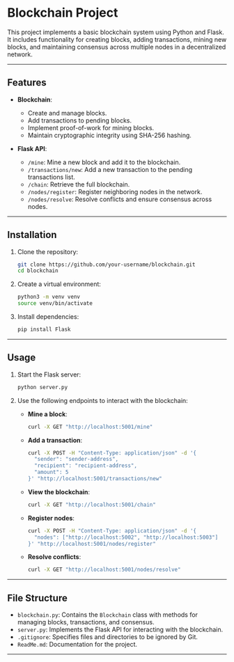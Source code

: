 # Blockchain Project

This project implements a basic blockchain system using Python and Flask. It includes functionality for creating blocks, adding transactions, mining new blocks, and maintaining consensus across multiple nodes in a decentralized network.

---

## Features

- **Blockchain**:
  - Create and manage blocks.
  - Add transactions to pending blocks.
  - Implement proof-of-work for mining blocks.
  - Maintain cryptographic integrity using SHA-256 hashing.

- **Flask API**:
  - `/mine`: Mine a new block and add it to the blockchain.
  - `/transactions/new`: Add a new transaction to the pending transactions list.
  - `/chain`: Retrieve the full blockchain.
  - `/nodes/register`: Register neighboring nodes in the network.
  - `/nodes/resolve`: Resolve conflicts and ensure consensus across nodes.

---

## Installation

1. Clone the repository:
   ```bash
   git clone https://github.com/your-username/blockchain.git
   cd blockchain
   ```

2. Create a virtual environment:
   ```bash
   python3 -m venv venv
   source venv/bin/activate
   ```

3. Install dependencies:
   ```bash
   pip install Flask
   ```

---

## Usage

1. Start the Flask server:
   ```bash
   python server.py
   ```

2. Use the following endpoints to interact with the blockchain:
   - **Mine a block**:
     ```bash
     curl -X GET "http://localhost:5001/mine"
     ```
   - **Add a transaction**:
     ```bash
     curl -X POST -H "Content-Type: application/json" -d '{
       "sender": "sender-address",
       "recipient": "recipient-address",
       "amount": 5
     }' "http://localhost:5001/transactions/new"
     ```
   - **View the blockchain**:
     ```bash
     curl -X GET "http://localhost:5001/chain"
     ```
   - **Register nodes**:
     ```bash
     curl -X POST -H "Content-Type: application/json" -d '{
       "nodes": ["http://localhost:5002", "http://localhost:5003"]
     }' "http://localhost:5001/nodes/register"
     ```
   - **Resolve conflicts**:
     ```bash
     curl -X GET "http://localhost:5001/nodes/resolve"
     ```

---

## File Structure

- `blockchain.py`: Contains the `Blockchain` class with methods for managing blocks, transactions, and consensus.
- `server.py`: Implements the Flask API for interacting with the blockchain.
- `.gitignore`: Specifies files and directories to be ignored by Git.
- `ReadMe.md`: Documentation for the project.

---



